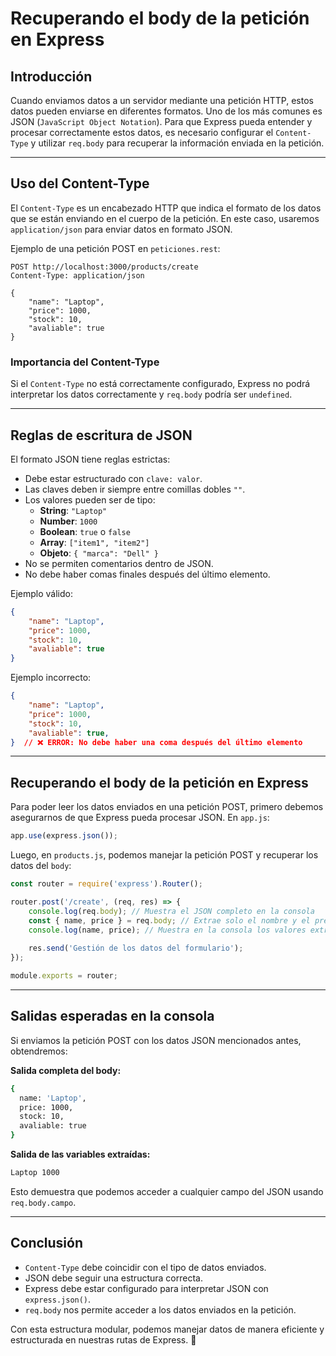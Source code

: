 # Recuperando el body de la petición en Express

## Introducción
Cuando enviamos datos a un servidor mediante una petición HTTP, estos datos pueden enviarse en diferentes formatos. Uno de los más comunes es JSON (`JavaScript Object Notation`). Para que Express pueda entender y procesar correctamente estos datos, es necesario configurar el `Content-Type` y utilizar `req.body` para recuperar la información enviada en la petición.

---

## Uso del Content-Type
El `Content-Type` es un encabezado HTTP que indica el formato de los datos que se están enviando en el cuerpo de la petición. En este caso, usaremos `application/json` para enviar datos en formato JSON.

Ejemplo de una petición POST en `peticiones.rest`:

```http
POST http://localhost:3000/products/create
Content-Type: application/json

{
    "name": "Laptop",
    "price": 1000,
    "stock": 10,
    "avaliable": true
}
```

### Importancia del Content-Type
Si el `Content-Type` no está correctamente configurado, Express no podrá interpretar los datos correctamente y `req.body` podría ser `undefined`.

---

## Reglas de escritura de JSON
El formato JSON tiene reglas estrictas:
- Debe estar estructurado con `clave: valor`.
- Las claves deben ir siempre entre comillas dobles `""`.
- Los valores pueden ser de tipo:
  - **String**: `"Laptop"`
  - **Number**: `1000`
  - **Boolean**: `true` o `false`
  - **Array**: `["item1", "item2"]`
  - **Objeto**: `{ "marca": "Dell" }`
- No se permiten comentarios dentro de JSON.
- No debe haber comas finales después del último elemento.

Ejemplo válido:

```json
{
    "name": "Laptop",
    "price": 1000,
    "stock": 10,
    "avaliable": true
}
```

Ejemplo incorrecto:

```json
{
    "name": "Laptop",
    "price": 1000,
    "stock": 10,
    "avaliable": true,
}  // ❌ ERROR: No debe haber una coma después del último elemento
```

---

## Recuperando el body de la petición en Express
Para poder leer los datos enviados en una petición POST, primero debemos asegurarnos de que Express pueda procesar JSON. En `app.js`:

```javascript
app.use(express.json());
```

Luego, en `products.js`, podemos manejar la petición POST y recuperar los datos del `body`:

```javascript
const router = require('express').Router();

router.post('/create', (req, res) => {
    console.log(req.body); // Muestra el JSON completo en la consola
    const { name, price } = req.body; // Extrae solo el nombre y el precio
    console.log(name, price); // Muestra en la consola los valores extraídos
    
    res.send('Gestión de los datos del formulario');
});

module.exports = router;
```

---

## Salidas esperadas en la consola
Si enviamos la petición POST con los datos JSON mencionados antes, obtendremos:

**Salida completa del body:**
```bash
{
  name: 'Laptop',
  price: 1000,
  stock: 10,
  avaliable: true
}
```

**Salida de las variables extraídas:**
```bash
Laptop 1000
```

Esto demuestra que podemos acceder a cualquier campo del JSON usando `req.body.campo`.

---

## Conclusión
- `Content-Type` debe coincidir con el tipo de datos enviados.
- JSON debe seguir una estructura correcta.
- Express debe estar configurado para interpretar JSON con `express.json()`.
- `req.body` nos permite acceder a los datos enviados en la petición.

Con esta estructura modular, podemos manejar datos de manera eficiente y estructurada en nuestras rutas de Express. 🚀

